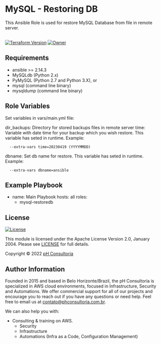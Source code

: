 # MySQL - Restoring DB

This Ansible Role is used for restore MySQL Database from file in remote server.
<br>
<br>

[![Terraform Version](https://img.shields.io/badge/ansible-7.14.3%20+-623CE4.svg?logo=ansible)](https://github.com/ansible/ansible)
[![Owner](https://img.shields.io/badge/Developed%20by-https://www.phconsultoria.com.br-blue)](https://www.phconsultoria.com.br)<br>

Requirements
------------

- ansible >= 2.14.3
- MySQLdb (Python 2.x)
- PyMySQL (Python 2.7 and Python 3.X), or
- mysql (command line binary)
- mysqldump (command line binary)


## Role Variables

Set variables in vars/main.yml file:

dir_backups: Directory for stored backups files in remote server
time: Variable with date time for your backup which you wish restore. This variable has seted in runtime. Example:

```
  --extra-vars time=20230419 (YYYYMMDD)
```

dbname: Set db name for restore.   This variable has seted in runtime. Example:

```
  --extra-vars dbname=ansible
```

## Example Playbook

- name: Main Playbook
  hosts: all
  roles:
    - mysql-restoredb


## License

[![License](https://img.shields.io/badge/License-Apache2.0-blue)](https://www.apache.org/licenses/LICENSE-2.0)

This module is licensed under the Apache License Version 2.0, January 2004.
Please see [LICENSE](LICENSE) for full details.

Copyright &copy; 2022  [pH Consultoria](https://www.phconsultoria.com.br)

## Author Information

Founded in 2015 and based in Belo Horizonte/Brazil, the pH Consultoria is specialized in AWS cloud environments, 
focused in Infrastructure, Security and Automations. We offer commercial support for all of our projects and encourage 
you to reach out if you have any questions or need help. Feel free to email us at 
contato@phconsultoria.com.br.<br>

We can also help you with:
* Consulting & training on AWS.
  * Security
  * Infrastructure
  * Automations (Infra as a Code, Configuration Management)
<br>
